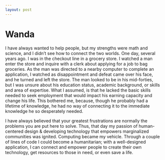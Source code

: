 ```yaml
---
layout: post
---
```


# Wanda

I have always wanted to help people, but my strengths were math and science, and I didn’t see how to connect the two worlds. One day, several years ago. I was in the checkout line in a grocery store. I watched a man enter the store and inquire with a clerk about applying for a job to bag groceries. As the man was directed to a nearby computer to complete an application, I watched as disappointment and defeat came over his face, and he turned and left the store. The man looked to be in his mid-forties, but I was unsure about his education status, academic background, or skills and area of expertise. What I assumed, is that he lacked the basic skills needed to seek employment that would impact his earning capacity and change his life.  This bothered me, because, though he probably had a lifetime of knowledge, he had no way of connecting it to the immediate knowledge he so desperately needed. 

I have always believed that your greatest frustrations are normally the problems you are put here to solve.  Thus, that day my passion of human-centered design & developing technology that empowers marginalized communities was ignited. Computing became my vehicle. Through a couple of lines of code I could become a humanitarian; with a well-designed application, I can connect and empower people to create their own technology, get resources to those in need, or even save a life.
